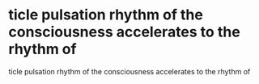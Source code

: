 # ticle pulsation rhythm of the consciousness accelerates to the rhythm of

ticle pulsation rhythm of the consciousness accelerates to the rhythm of